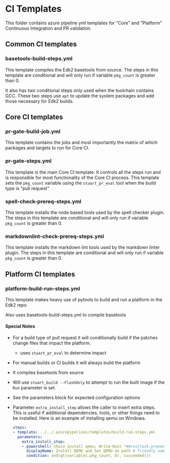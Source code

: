 # CI Templates

This folder contains azure pipeline yml templates for "Core" and "Platform" Continuous Integration and PR validation.

## Common CI templates

### basetools-build-steps.yml

This template compiles the Edk2 basetools from source.  The steps in this template are
conditional and will only run if variable `pkg_count` is greater than 0.

It also has two conditional steps only used when the toolchain contains GCC. These two steps
use `apt` to update the system packages and add those necessary for Edk2 builds.

## Core CI templates

### pr-gate-build-job.yml

This template contains the jobs and most importantly the matrix of which packages and
targets to run for Core CI.

### pr-gate-steps.yml

This template is the main Core CI template.  It controls all the steps run and is responsible for most functionality of the Core CI process.  This template sets
the `pkg_count` variable using the `stuart_pr_eval` tool when the
build type is "pull request"

### spell-check-prereq-steps.yml

This template installs the node based tools used by the spell checker plugin. The steps
in this template are conditional and will only run if variable `pkg_count` is greater than 0.


### markdownlint-check-prereq-steps.yml

This template installs the markdown lint tools used by the markdown linter plugin. The steps
in this template are conditional and will only run if variable `pkg_count` is greater than 0.

## Platform CI templates

### platform-build-run-steps.yml

This template makes heavy use of pytools to build and run a platform in the Edk2 repo

Also uses basetools-build-steps.yml to compile basetools

#### Special Notes

* For a build type of pull request it will conditionally build if the patches change files that impact the platform.
  * uses `stuart_pr_eval` to determine impact
* For manual builds or CI builds it will always build the platform
* It compiles basetools from source
* Will use `stuart_build --FlashOnly` to attempt to run the built image if the `Run` parameter is set.
* See the parameters block for expected configuration options
* Parameter `extra_install_step` allows the caller to insert extra steps.  This is useful if additional dependencies, tools, or other things need to be installed.  Here is an example of installing qemu on Windows.

    ``` yaml
    steps:
    - template: ../../.azurepipelines/templates/build-run-steps.yml
      parameters:
        extra_install_step:
        - powershell: choco install qemu; Write-Host "##vso[task.prependpath]c:\Program Files\qemu"
          displayName: Install QEMU and Set QEMU on path # friendly name displayed in the UI
          condition: and(gt(variables.pkg_count, 0), succeeded())
    ```
